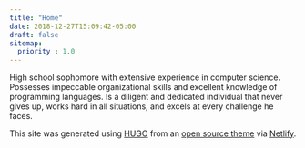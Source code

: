 ```yaml
---
title: "Home"
date: 2018-12-27T15:09:42-05:00
draft: false
sitemap:
  priority : 1.0
---
```


High school sophomore with extensive experience in computer science. Possesses impeccable organizational skills and excellent knowledge of programming languages. Is a diligent and dedicated individual that never gives up, works hard in all situations, and excels at every challenge he faces.

This site was generated using [HUGO](https://gohugo.io) from an [open source theme](https://github.com/HHousen/hugo-resume) via [Netlify](https://www.netlify.com/).
